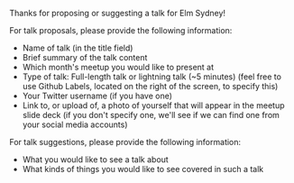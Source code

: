 Thanks for proposing or suggesting a talk for Elm Sydney!

For talk proposals, please provide the following information:

- Name of talk (in the title field)
- Brief summary of the talk content
- Which month's meetup you would like to present at
- Type of talk: Full-length talk or lightning talk (~5 minutes)
  (feel free to use Github Labels, located on the right of the screen, to specify this)
- Your Twitter username (if you have one)
- Link to, or upload of, a photo of yourself that will appear in the meetup slide deck
  (if you don't specify one, we'll see if we can find one from your social media accounts)

For talk suggestions, please provide the following information:

- What you would like to see a talk about
- What kinds of things you would like to see covered in such a talk
